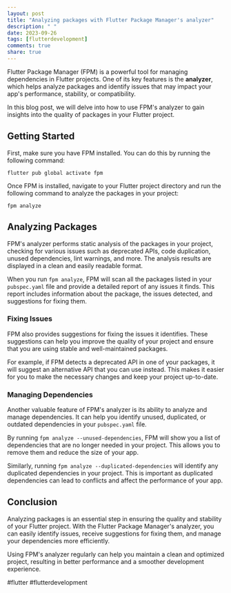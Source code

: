```yaml
---
layout: post
title: "Analyzing packages with Flutter Package Manager's analyzer"
description: " "
date: 2023-09-26
tags: [flutterdevelopment]
comments: true
share: true
---
```


Flutter Package Manager (FPM) is a powerful tool for managing dependencies in Flutter projects. One of its key features is the **analyzer**, which helps analyze packages and identify issues that may impact your app's performance, stability, or compatibility.

In this blog post, we will delve into how to use FPM's analyzer to gain insights into the quality of packages in your Flutter project.

## Getting Started

First, make sure you have FPM installed. You can do this by running the following command:

```
flutter pub global activate fpm
```

Once FPM is installed, navigate to your Flutter project directory and run the following command to analyze the packages in your project:

```
fpm analyze
```

## Analyzing Packages

FPM's analyzer performs static analysis of the packages in your project, checking for various issues such as deprecated APIs, code duplication, unused dependencies, lint warnings, and more. The analysis results are displayed in a clean and easily readable format.

When you run `fpm analyze`, FPM will scan all the packages listed in your `pubspec.yaml` file and provide a detailed report of any issues it finds. This report includes information about the package, the issues detected, and suggestions for fixing them.

### Fixing Issues

FPM also provides suggestions for fixing the issues it identifies. These suggestions can help you improve the quality of your project and ensure that you are using stable and well-maintained packages.

For example, if FPM detects a deprecated API in one of your packages, it will suggest an alternative API that you can use instead. This makes it easier for you to make the necessary changes and keep your project up-to-date.

### Managing Dependencies

Another valuable feature of FPM's analyzer is its ability to analyze and manage dependencies. It can help you identify unused, duplicated, or outdated dependencies in your `pubspec.yaml` file.

By running `fpm analyze --unused-dependencies`, FPM will show you a list of dependencies that are no longer needed in your project. This allows you to remove them and reduce the size of your app.

Similarly, running `fpm analyze --duplicated-dependencies` will identify any duplicated dependencies in your project. This is important as duplicated dependencies can lead to conflicts and affect the performance of your app.

## Conclusion

Analyzing packages is an essential step in ensuring the quality and stability of your Flutter project. With the Flutter Package Manager's analyzer, you can easily identify issues, receive suggestions for fixing them, and manage your dependencies more efficiently.

Using FPM's analyzer regularly can help you maintain a clean and optimized project, resulting in better performance and a smoother development experience.

#flutter #flutterdevelopment